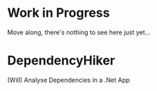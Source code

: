 # Work in Progress

Move along, there's nothing to see here just yet...

# DependencyHiker

(Will) Analyse Dependencies in a .Net App
